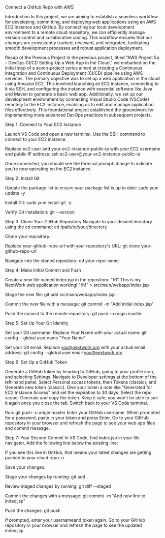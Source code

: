 Connect a GitHub Repo with AWS

Introduction
In this project, we are aiming to establish a seamless workflow for developing, committing, and deploying web applications using an AWS EC2 instance and GitHub. By connecting our local development environment to a remote cloud repository, we can efficiently manage version control and collaborative coding. This workflow ensures that our changes are consistently tracked, reviewed, and integrated, facilitating smooth development processes and robust application deployment.


Recap of the Previous Project
In the previous project, titled "AWS Project 5a - DevOps CI/CD Setting Up a Web App in the Cloud," we embarked on the initial step of a seven-project series aimed at creating a Continuous Integration and Continuous Deployment (CI/CD) pipeline using AWS services. The primary objective was to set up a web application in the cloud using Amazon EC2. This involved launching an EC2 instance, connecting to it via SSH, and configuring the instance with essential software like Java and Maven to generate a basic web app. Additionally, we set up our development environment by connecting Visual Studio Code (VSCode) remotely to the EC2 instance, enabling us to edit and manage application files effectively. This foundational project established the groundwork for implementing more advanced DevOps practices in subsequent projects.

Step 1: Connect to Your EC2 Instance

Launch VS Code and open a new terminal.
Use the SSH command to connect to your EC2 instance. 

Replace ec2-user and your-ec2-instance-public-ip with your EC2 username and public IP address: 
ssh ec2-user@your-ec2-instance-public-ip

Once connected, you should see the terminal prompt change to indicate you're now operating on the EC2 instance.


Step 2: Install Git

Update the package list to ensure your package list is up to date:
sudo yum update -y

Install Git: 
sudo yum install git -y

Verify Git installation: 
git --version


Step 3: Clone Your GitHub Repository
Navigate to your desired directory using the cd command: 
cd /path/to/your/directory

Clone your repository. 

Replace your-github-repo-url with your repository's URL: 
git clone your-github-repo-url

Navigate into the cloned repository: 
cd your-repo-name


Step 4: Make Initial Commit and Push

Create a new file named index.jsp in the repository:
 "h1" This is my NextWork web application working! "/h1" > src/main/webapp/index.jsp

Stage the new file: 
git add src/main/webapp/index.jsp

Commit the new file with a message: 
git commit -m "Add initial index.jsp"

Push the commit to the remote repository: 
git push -u origin master


Step 5: Set Up Your Git Identity


Set your Git username. 
Replace Your Name with your actual name: 
git config --global user.name "Your Name"

Set your Git email. 
Replace you@nextwork.org with your actual email address: 
git config --global user.email you@nextwork.org


Step 6: Set Up a GitHub Token

Generate a GitHub token by heading to GitHub, going to your profile icon, and selecting Settings.
Navigate to Developer settings at the bottom of the left-hand panel.
Select Personal access tokens, then Tokens (classic), and Generate new token (classic).
Give your token a note like "Generated for EC2 Instance Access" and set the expiration to 30 days.
Select the repo scope. 
Generate and copy the token. 
Keep it safe; you won't be able to see it again once you close the tab.
Switch back to your VS Code terminal. 

Run: git push -u origin master
Enter your GitHub username. When prompted for a password, paste in your token and press Enter.
Go to your GitHub repository in your browser and refresh the page to see your web app files and commit message.


Step 7: Your Second Commit
In VS Code, find index.jsp in your file navigator. 
Add the following line below the existing line: 
<p>If you see this line in GitHub, that means your latest changes are getting pushed to your cloud repo :o</p>
Save your changes.

Stage your changes by running:
git add .

Review staged changes by running: 
git diff --staged

Commit the changes with a message: 
git commit -m "Add new line to index.jsp"

Push the changes: git push

If prompted, enter your usernameand token again.
Go to your GitHub repository in your browser and refresh the page to see the updated index.jsp.

